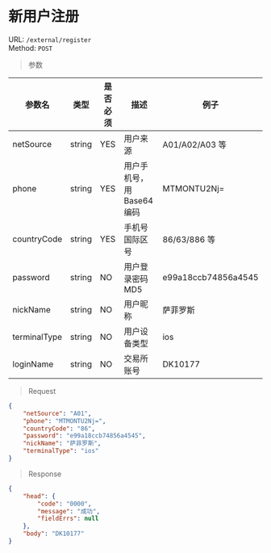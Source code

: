 # 新用户注册
URL: `/external/register`  
Method: `POST`

> 参数   

| 参数名        | 类型         | 是否必须   | 描述                                | 例子                 |
| ------------ | ----------- | --------- | ---------------------------------- | -------------------- |
| netSource    | string      | YES       | 用户来源                            |  A01/A02/A03 等      |
| phone        | string      | YES       | 用户手机号，用Base64编码              | MTMONTU2Nj=          |
| countryCode  | string      | YES       | 手机号国际区号                       | 86/63/886 等         |
| password     | string      | NO        | 用户登录密码MD5                      | e99a18ccb74856a4545 |
| nickName     | string      | NO        | 用户昵称                            | 萨菲罗斯              |
| terminalType | string      | NO        | 用户设备类型                         | ios                 |
| loginName       | string   | NO        | 交易所账号                         | DK10177              |

> Request   

```json
{
    "netSource": "A01",
    "phone": "MTMONTU2Nj=",
    "countryCode": "86",
    "password": "e99a18ccb74856a4545",
    "nickName": "萨菲罗斯",
    "terminalType": "ios"
}
```

> Response   

```json
{
    "head": {
        "code": "0000",
        "message": "成功",
        "fieldErrs": null
    },
    "body": "DK10177"
}
```